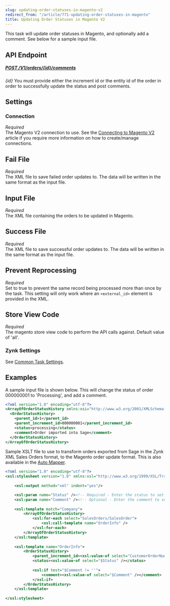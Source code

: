 ```yaml
---
slug: updating-order-statuses-in-magento-v2
redirect_from: "/article/771-updating-order-statuses-in-magento"
title: Updating Order Statuses in Magento V2
---
```

This task will update order statuses in Magento, and optionally add a comment. See below for a sample input file.

## API Endpoint
##### [POST /V1/orders/{id}/comments](https://devdocs.magento.com/redoc/2.3/admin-rest-api.html#operation/salesOrderManagementV1AddCommentPost)
_{id}_ You must provide either the increment id or the entity id of the order in order to successfully update the status and post comments.

## Settings
### Connection
_Required_  
The Magento V2 connection to use. See the [Connecting to Magento V2](connecting-to-magento-v2) article if you require more information on how to create/manage connections.

## Fail File
_Required_  
The XML file to save failed order updates to. The data will be written in the same format as the input file.

## Input File
_Required_  
The XML file containing the orders to be updated in Magento.

## Success File
_Required_  
The XML file to save successful order updates to. The data will be written in the same format as the input file.

## Prevent Reprocessing
_Required_  
Set to true to prevent the same record being processed more than once by the task. This setting will only work where an `<external_id>` element is provided in the XML.

## Store View Code
_Required_  
The magento store view code to perform the API calls against. Default value of 'all'.

### Zynk Settings
See [Common Task Settings](common-task-settings).

## Examples
A sample input file is shown below. This will change the status of order 000000001 to 'Processing', and add a comment.
```xml
<?xml version="1.0" encoding="utf-8"?>
<ArrayOfOrderStatusHistory xmlns:xsi="http://www.w3.org/2001/XMLSchema-instance" xmlns:xsd="http://www.w3.org/2001/XMLSchema">
  <OrderStatusHistory>
    <parent_id>1</parent_id>
    <parent_increment_id>000000001</parent_increment_id>
    <status>processing</status>
    <comment>Order imported into Sage</comment>
  </OrderStatusHistory>
</ArrayOfOrderStatusHistory>
```

Sample XSLT file to use to transform orders exported from Sage in the Zynk XML Sales Orders format, to the Magento order update format. This is also available in the [Auto Mapper](auto-mapper).
```xml
<?xml version="1.0" encoding="utf-8"?>
<xsl:stylesheet version="1.0" xmlns:xsl="http://www.w3.org/1999/XSL/Transform">
    
    <xsl:output method="xml" indent="yes"/>

    <xsl:param name="Status" /><!-- Required - Enter the status to set in Magento -->
    <xsl:param name="Comment" /><!-- Optional - Enter the comment to set in Magento -->
    
    <xsl:template match="Company">
        <ArrayOfOrderStatusHistory>
            <xsl:for-each select="SalesOrders/SalesOrder">
                <xsl:call-template name="OrderInfo" />
            </xsl:for-each>
        </ArrayOfOrderStatusHistory>
    </xsl:template>
    
    <xsl:template name="OrderInfo">
        <OrderStatusHistory>
            <parent_increment_id><xsl:value-of select="CustomerOrderNumber" /></parent_increment_id>
            <status><xsl:value-of select="$Status" /></status>
    
            <xsl:if test="$Comment != ''">
                <comment><xsl:value-of select="$Comment" /></comment>
            </xsl:if>
        </OrderStatusHistory>
    </xsl:template>
    
</xsl:stylesheet>
```
